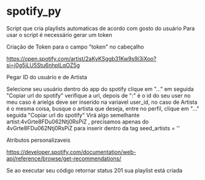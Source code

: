 # spotify_py
Script que cria playlists automaticas de acordo com gosto do usuário
Para usar o script é necessário gerar um token




Criação de Token para o campo "token" no cabeçalho


https://open.spotify.com/artist/2aKyKSggb31Kw9s9i3iXoo?si=j0g5jLU5Stu6nhplLqOZ5g



Pegar ID do usuário e de Artista


Selecione seu usuário dentro do app do spotify clique em "..." em seguida "Copiar url do spotify" verifique a url, depois de ":" é o id do seu user no meu caso é arielgs deve ser inserido na variavel user_id,
no caso de Artista é o mesma coisa, busque o artista que deseja, entre no perfil, clique em "..." seguida "Copiar url do spotify" 
Virá algo semelhante artist:4vGrte8FDu062Ntj0RsPiZ , precisamos apenas do 4vGrte8FDu062Ntj0RsPiZ para inserir dentro da tag seed_artists = ''


Atributos personalizaveis


https://developer.spotify.com/documentation/web-api/reference/browse/get-recommendations/



Se ao executar seu código retornar status 201 sua playlist está criada
